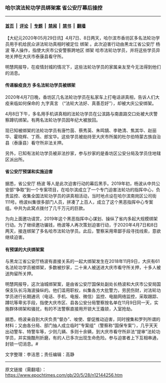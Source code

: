 ### 哈尔滨法轮功学员绑架案 省公安厅幕后操控

---

#### [首页](../../../..?n12144256) &nbsp;|&nbsp; [评论](../../../../../epoch-comment?n12144256) &nbsp;|&nbsp; [专题](../../../../../epoch-special?n12144256) &nbsp;|&nbsp; [禁闻](../../../../../epoch-news?n12144256) &nbsp;|&nbsp; [禁书](../../../../../books?n12144256) &nbsp;|&nbsp; [翻墙](https://github.com/gfw-breaker/nogfw/blob/master/README.md?n12144256)


<div class="post_content" id="artbody" itemprop="articleBody">
 <!-- article content begin -->
 <p>
  【大纪元2020年05月29日讯】4月7日、8日两天，哈尔滨市香坊区多名法轮功学员用手机给民众讲法轮功真相时被定位
  <ok href="https://www.epochtimes.com/gb/tag/%E7%BB%91%E6%9E%B6.html">
   绑架
  </ok>
  。此次迫害行动由黑龙江省公安厅
  <ok href="https://www.epochtimes.com/gb/tag/%E6%9D%A8%E6%B3%A2.html">
   杨波
  </ok>
  等人操作，指使大庆市公安警察跨地区
  <ok href="https://www.epochtimes.com/gb/tag/%E7%BB%91%E6%9E%B6.html">
   绑架
  </ok>
  哈市法轮功学员，并将这些学员异地关押在大庆市泰康县看守所。
 </p>
 <p>
  明慧网报导，在疫情封城的情况下，这些法轮功学员的家属亲友至今无法得到他们的消息。
 </p>
 <h4>
  <b>
   传递躲疫良方 多名法轮功学员被绑架
  </b>
 </h4>
 <p>
  2020年4月7日晚，香坊区几名法轮功学员在私家车上打电话讲真相，告诉人们大疫来临如何保命的
  <ok href="https://www.epochtimes.com/gb/tag/%E4%B9%9D%E5%AD%97%E7%9C%9F%E8%A8%80.html">
   九字真言
  </ok>
  （“法轮大法好、真善忍好”），却被大庆公安绑架。
 </p>
 <p>
  4月8日下午，多名用手机讲真相的法轮功学员在公滨路与南直路交口处被大庆警察蹲坑绑架。有两名法轮功学员因年纪大被放回。
 </p>
 <p>
  现已知被绑架的法轮功学员有唐竹茵、蔡秀英、朱鸣镝、李艳清、焦其华、赵丽华、霍晓辉、丁燕、郎宝华。这些学员被劫持至大庆市所属的杜尔伯特蒙古族自治县（泰康县）看守所非法关押。
 </p>
 <p>
  另外，已知有法轮功学员被非法抄家，参与抄家的是香坊区公安分局及学员住地辖区派出所。
 </p>
 <h4>
  <b>
   省公安厅预谋和实施迫害
  </b>
 </h4>
 <p>
  据悉，省公安厅
  <ok href="https://www.epochtimes.com/gb/tag/%E6%9D%A8%E6%B3%A2.html">
   杨波
  </ok>
  等人是此次迫害行动的幕后黑手。2019年初，杨波从中共公安部“争取”到一个专案项目，在哈尔滨成立了一个专门迫害法轮功的指挥中心，负责监控、收集全国法轮功学员的讲真相活动，当时地点设在哈尔滨南岗区公司街111号。杨波纠集很多部门人员，拼凑了上百人，成立了这个黑恶指挥中心专案组。中共为此窝点拨付了几千万元的巨款。
 </p>
 <p>
  为向上面邀功请赏，2019年这个黑恶指挥中心谋划、操纵了省内多起大规模绑架行动。为了继续邀功骗钱，杨波等人再次策划迫害行动，于2020年4月7日和8日两天，接连绑架了多名哈市法轮功学员。此后，警察采用卑鄙手段寻找线索，意欲继续迫害。
 </p>
 <h4>
  有预谋的大庆绑架案
 </h4>
 <p>
  与黑龙江省公安厅杨波有直接关系的一起大绑架发生在2018年11月9日，大庆有61名法轮功学员被绑架，多数被抄家，二十来人被送进大庆市看守所关押，十多人被送拘留所关押。
 </p>
 <p>
  明慧网报导，这次油城绑架案，是由省公安厅国保处副处长杨波和大庆市公安局国保支队长冯海波操纵的。他们滥用职权，纠集各方大批警力，劳民伤财，对法轮功学员进行长期通讯（电话、手机、电报、微信）监控、电脑网络监控，采取跟踪、蹲坑等卑劣手段，指使大庆市区、县各公安分局警察按名单在11月9日同一天，实施群体绑架和骚扰，有的不法警察直接用开锁大王撬锁，入室抢劫。
 </p>
 <p>
  据悉，杨波亲自到大庆负责“督办”、唆使、督促推动迫害，同时搜集和罗列所谓的材料；又由各分局、部门抽人成立临时“专案组”（警察称“国保专案”），几乎天天出动警车、特警车等，少则几辆、多则十余辆，到大庆市看守所非法“提审”法轮功学员，并实施酷刑折磨，有的人已多次出现生命危险。参与迫害者上下互相串通，封锁一切消息。#
 </p>
 <p>
  文字整理：李洁思；责任编辑：高静
 </p>
 <!-- article content end -->
 <div id="below_article_ad">
 </div>
</div>


---

原文链接（需翻墙）：https://www.epochtimes.com/gb/20/5/28/n12144256.htm